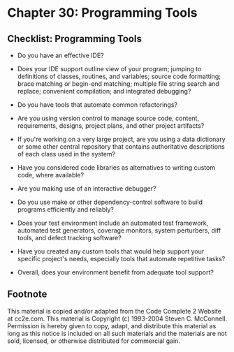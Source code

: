 Chapter 30: Programming Tools
=============================

Checklist: Programming Tools
----------------------------

- Do you have an effective IDE?

- Does your IDE support outline view of your program; jumping to
  definitions of classes, routines, and variables; source code
  formatting; brace matching or begin-end matching; multiple file
  string search and replace; convenient compilation; and integrated
  debugging?

- Do you have tools that automate common refactorings?

- Are you using version control to manage source code, content,
  requirements, designs, project plans, and other project artifacts?

- If you're working on a very large project, are you using a data
  dictionary or some other central repository that contains
  authoritative descriptions of each class used in the system?

- Have you considered code libraries as alternatives to writing custom
  code, where available?

- Are you making use of an interactive debugger?

- Do you use make or other dependency-control software to build
  programs efficiently and reliably?

- Does your test environment include an automated test framework,
  automated test generators, coverage monitors, system perturbers,
  diff tools, and defect tracking software?

- Have you created any custom tools that would help support your
  specific project's needs, especially tools that automate repetitive
  tasks?

- Overall, does your environment benefit from adequate tool support?


Footnote
--------
This material is copied and/or adapted from the Code Complete 2
Website at cc2e.com. This material is Copyright (c) 1993-2004 Steven
C. McConnell. Permission is hereby given to copy, adapt, and
distribute this material as long as this notice is included on all
such materials and the materials are not sold, licensed, or otherwise
distributed for commercial gain.
